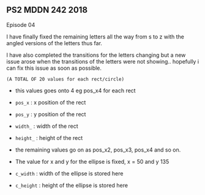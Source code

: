 ## PS2 MDDN 242 2018

Episode 04

I have finally fixed the remaining letters all the way from s to z with the angled versions of the letters thus far.

I have also completed the transitions for the letters changing but a new issue arose when the transitions of the letters were not showing.. hopefully i can fix this issue as soon as possible.

	(A TOTAL OF 20 values for each rect/circle)
  * this values goes onto 4 eg pos_x4 for each rect
  * `pos_x` : x position of the rect
  * `pos_y` : y position of the rect
  * `width_` : width of the rect
  * `height_` : height of the rect
  * the remaining values go on as pos_x2, pos_x3, pos_x4 and so on.

  
  * The value for x and y for the ellipse is fixed, x = 50 and y 135
  * `c_width` : width of the ellipse is stored here
  * `c_height` : height of the ellipse is stored here

